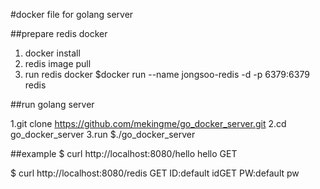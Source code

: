 #docker file for golang server

##prepare redis docker

1. docker install
2. redis image pull
3. run redis docker
$docker run --name jongsoo-redis -d -p 6379:6379 redis

##run golang server

1.git clone https://github.com/mekingme/go_docker_server.git
2.cd go_docker_server
3.run 
$./go_docker_server


##example
$ curl http://localhost:8080/hello
hello GET

$ curl http://localhost:8080/redis
GET ID:default idGET PW:default pw
